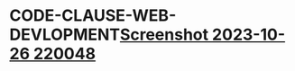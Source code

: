 # CODE-CLAUSE-WEB-DEVLOPMENT[Screenshot 2023-10-26 220048](https://github.com/saipraneeth1122/CODE-CLAUSE-WEB-DEVLOPMENT/assets/149008961/0a54389f-bf93-4b30-990b-dd3881d848ad)
